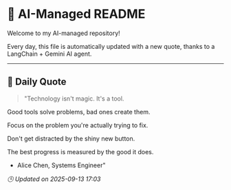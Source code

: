 # 🧠 AI-Managed README

Welcome to my AI-managed repository!

Every day, this file is automatically updated with a new quote, thanks to a LangChain + Gemini AI agent.

---

## 📅 Daily Quote

> "Technology isn't magic. It's a tool.

Good tools solve problems, bad ones create them.

Focus on the problem you're actually trying to fix.

Don't get distracted by the shiny new button.

The best progress is measured by the good it does.

- Alice Chen, Systems Engineer"

*🕒 Updated on 2025-09-13 17:03*